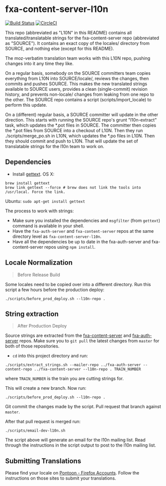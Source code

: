 fxa-content-server-l10n
=======================

[![Build Status](https://travis-ci.org/mozilla/fxa-content-server-l10n.svg?branch=master)](https://travis-ci.org/mozilla/fxa-content-server-l10n)
[![CircleCI](https://circleci.com/gh/mozilla/fxa-content-server-l10n/tree/master.svg?style=svg)](https://circleci.com/gh/mozilla/fxa-content-server-l10n/tree/master)

This repo (abbreviated as "L10N" in this README) contains all translated/translatable strings for the fxa-content-server repo (abbreviated as "SOURCE"). It contains an exact copy of the locales/ directory from SOURCE, and nothing else (except for this README).

The moz-verbatim translation team works with this L10N repo, pushing changes into it any time they like.

On a regular basis, somebody on the SOURCE committers team copies everything from L10N into SOURCE/locale/, reviews the changes, then commits and pushes SOURCE. This makes the new translated strings available to SOURCE users, provides a clean (single-commit) revision history, and prevents non-locale/ changes from leaking from one repo to the other. The SOURCE repo contains a script (scripts/import_locale) to perform this update.

On a (different) regular basis, a SOURCE committer will update in the other direction. This starts with running the SOURCE repo's grunt "l10n-extract" task, which updates the *.pot files in SOURCE. The committer then copies the *.pot files from SOURCE into a checkout of L10N. Then they run ./scripts/merge_po.sh in L10N, which updates the *.po files in L10N. Then they should commit and push to L10N. That will update the set of translatable strings for the l10n team to work on.

## Dependencies

* Install [gettext](https://www.gnu.org/software/gettext/).
OS X: 
```
brew install gettext
brew link gettext --force # brew does not link the tools into /usr/local. Force the link.
```

Ubuntu: `sudo apt-get install gettext`

The process to work with strings:

* Make sure you installed the dependencies and `msgfilter` (from `gettext`) command is available in your shell.
* Have the `fxa-auth-server` and `fxa-content-server` repos at the same directory level as `fxa-content-server-l10n`.
* Have all the dependencies be up to date in the fxa-auth-server and fxa-content-server repos using `npm install`.

## Locale Normalization
> Before Release Build

Some locales need to be copied over into a different directory. Run this script a few hours before the production deploy:

```
./scripts/before_prod_deploy.sh --l10n-repo .
```

## String extraction
> After Production Deploy

Source strings are extracted from the [fxa-content-server](https://github.com/mozilla/fxa-content-server/) and [fxa-auth-server](https://github.com/mozilla/fxa-auth-server/) repos. Make sure you to `git pull` the latest changes from `master` for both of those repositories.

* `cd` into this project directory and run:
```
./scripts/extract_strings.sh --mailer-repo ../fxa-auth-server --content-repo ../fxa-content-server --l10n-repo . TRAIN_NUMBER
```
where `TRAIN_NUMBER` is the train you are cutting strings for.

This will create a new branch. Now run:
```
./scripts/before_prod_deploy.sh --l10n-repo .
```

Git commit the changes made by the script. Pull request that branch against `master`.

After that pull request is merged run:

```
./scripts/email-dev-l10n.sh
```

The script above will generate an email for the l10n mailing list. Read through the instructions in the script output to post to the l10n mailing list.

## Submitting Translations

Please find your locale on [Pontoon - Firefox Accounts](https://pontoon.mozilla.org/projects/firefox-accounts/).
Follow the instructions on those sites to submit your translations.
